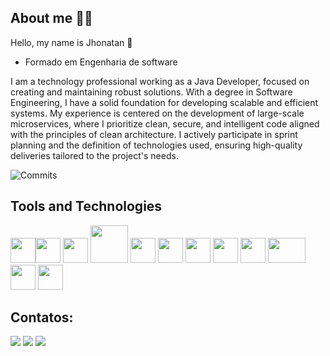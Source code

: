 ## About me 👨‍💻

Hello, my name is Jhonatan 👋

* Formado em Engenharia de software

I am a technology professional working as a Java Developer, focused on creating and maintaining robust solutions.
With a degree in Software Engineering, I have a solid foundation for developing scalable and efficient systems.
My experience is centered on the development of large-scale microservices, where I prioritize clean, secure, and intelligent code aligned with the principles of clean architecture.
I actively participate in sprint planning and the definition of technologies used, ensuring high-quality deliveries tailored to the project's needs.

![Commits](https://github-readme-streak-stats.herokuapp.com/?user=jhonatanWesterhofen)

## Tools and Technologies

<img loading="lazy" src="https://cdn.jsdelivr.net/gh/devicons/devicon/icons/git/git-original.svg" width="40" height="40"/><img loading="lazy" src="https://cdn.jsdelivr.net/gh/devicons/devicon@latest/icons/postgresql/postgresql-original.svg" width="40" height="40"/>
<img loading="lazy" src="https://cdn.jsdelivr.net/gh/devicons/devicon@latest/icons/apachekafka/apachekafka-original-wordmark.svg" width="40" height="40" />
<img loading="lazy" src="https://cdn.jsdelivr.net/gh/devicons/devicon@latest/icons/java/java-original.svg" width="60" height="60" />
<img loading="lazy" src="https://cdn.jsdelivr.net/gh/devicons/devicon@latest/icons/quarkus/quarkus-original.svg" width="40" height="40" />
<img loading="lazy" src="https://cdn.jsdelivr.net/gh/devicons/devicon@latest/icons/hibernate/hibernate-original-wordmark.svg" width="40" height="40" />
<img loading="lazy" src="https://cdn.jsdelivr.net/gh/devicons/devicon@latest/icons/spring/spring-original.svg" width="40" height="40" />
<img loading="lazy" src="https://cdn.jsdelivr.net/gh/devicons/devicon@latest/icons/gitlab/gitlab-original.svg" width="40" height="40" />
<img loading="lazy" src="https://cdn.jsdelivr.net/gh/devicons/devicon@latest/icons/swagger/swagger-original.svg" width="40" height="40" />
<img loading="lazy" src="https://cdn.jsdelivr.net/gh/devicons/devicon@latest/icons/docker/docker-original-wordmark.svg" width="60" height="40" />
<img loading="lazy" src="https://cdn.jsdelivr.net/gh/devicons/devicon@latest/icons/linux/linux-original.svg" width="40" height="40" />
<img loading="lazy" src="https://cdn.jsdelivr.net/gh/devicons/devicon@latest/icons/kubernetes/kubernetes-plain-wordmark.svg" width="40" height="40"  />
          
          
          

## Contatos:

<a href = "jhonatandossantos.dev@gmail.com"><img loading="lazy" src="https://img.shields.io/badge/Gmail-D14836?style=for-the-badge&logo=gmail&logoColor=white" target="_blank"></a>
<a href="https://www.linkedin.com/in/jhonatanwesterhofen" target="_blank"><img loading="lazy" src="https://img.shields.io/badge/-LinkedIn-%230077B5?style=for-the-badge&logo=linkedin&logoColor=white" target="_blank"></a>
<a href="https://wa.me/5545988244833" target="_blank">
  <img loading="lazy" src="https://img.shields.io/badge/WhatsApp-25D366?style=for-the-badge&logo=whatsapp&logoColor=white">
</a>
</div>
